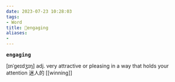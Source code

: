 ```yaml
---
date: 2023-07-23 10:28:03
tags: 
- Word
title: 📖engaging
aliases: 
- 
---
```


<pre><strong>engaging</strong></pre>
[ɪnˈgeɪdʒɪŋ]
adj. very attractive or pleasing in a way that holds your attention 迷⼈的
[[winning]]